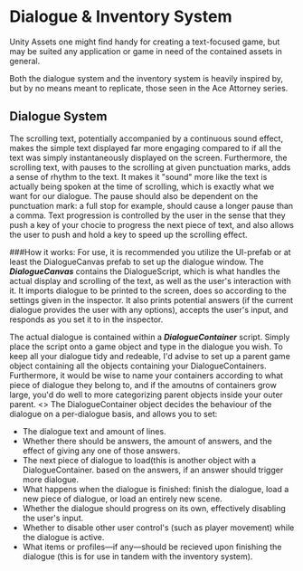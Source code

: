 # Dialogue & Inventory System
Unity Assets one might find handy for creating a text-focused game, but may be suited any application or game in need of the contained assets in general.

Both the dialogue system and the inventory system is heavily inspired by, but by no means meant to replicate, those seen in the Ace Attorney series.

## Dialogue System
The scrolling text, potentially accompanied by a continuous sound effect, makes the simple text displayed far more engaging compared to if all the text was simply instantaneously displayed on the screen. Furthermore, the scrolling text, with pauses to the scrolling at given punctuation marks, adds a sense of rhythm to the text. It makes it "sound" more like the text is actually being spoken at the time of scrolling, which is exactly what we want for our dialogue. The pause should also be dependent on the punctuation mark: a full stop for example, should cause a longer pause than a comma. Text progression is controlled by the user in the sense that they push a key of your chocie to progress the next piece of text, and also allows the user to push and hold a key to speed up the scrolling effect.

###How it works:
For use, it is recommended you utilize the UI-prefab or at least the DialogueCanvas prefab to set up the dialogue window.
The **_DialogueCanvas_** contains the DialogueScript, which is what handles the actual display and scrolling of the text, as well as the user's interaction with it. It imports dialogue to be printed to the screen, does so according to the settings given in the inspector. It also prints potential answers (if the current dialogue provides the user with any options), accepts the user's input, and responds as you set it to in the inspector.

The actual dialogue is contained within a **_DialogueContainer_** script. Simply place the script onto a game object and type in the dialogue you wish. To keep all your dialogue tidy and redeable, I'd advise to set up a parent game object containing all the objects containing your DialogueContainers. Furthermore, it would be wise to name your containers according to what piece of dialogue they belong to, and if the amoutns of containers grow large, you'd do well to more categorizing parent objects inside your outer parent.
<<PICTURE>>
The DialogueContainer object decides the behaviour of the dialogue on a per-dialogue basis, and allows you to set:
* The dialogue text and amount of lines.
* Whether there should be answers, the amount of answers, and the effect of giving any one of those answers.
* The next piece of dialogue to load(this is another object with a DialogueContainer. based on the answers, if an answer should trigger more dialogue.
* What happens when the dialogue is finished: finish the dialogue, load a new piece of dialogue, or load an entirely new scene.
* Whether the dialogue should progress on its own, effectively disabling the user's input.
* Whether to disable other user control's (such as player movement) while the dialogue is active.
* What items or profiles—if any—should be recieved upon finishing the dialogue (this is for use in tandem with the inventory system).
